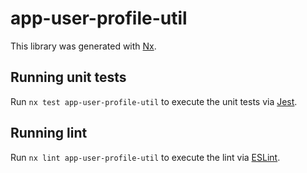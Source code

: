# app-user-profile-util

This library was generated with [Nx](https://nx.dev).

## Running unit tests

Run `nx test app-user-profile-util` to execute the unit tests via [Jest](https://jestjs.io).

## Running lint

Run `nx lint app-user-profile-util` to execute the lint via [ESLint](https://eslint.org/).
